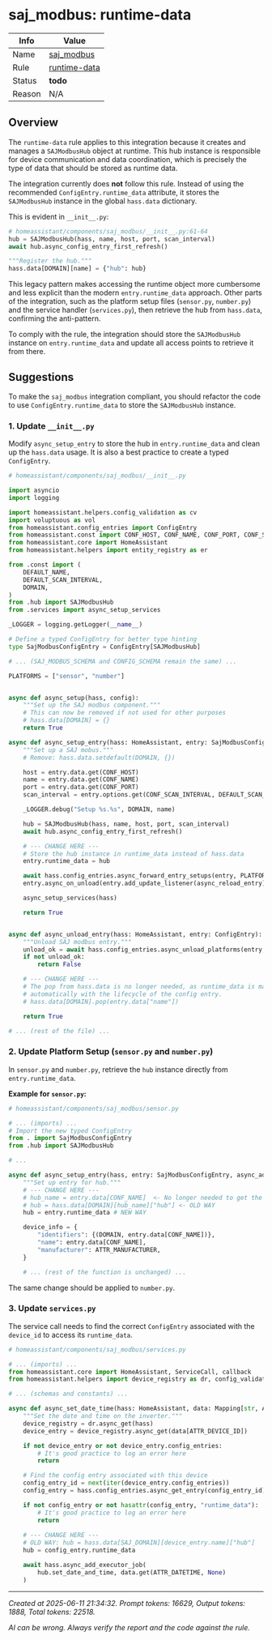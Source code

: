 # saj_modbus: runtime-data
| Info   | Value                                                                    |
|--------|--------------------------------------------------------------------------|
| Name   | [saj_modbus](https://www.home-assistant.io/integrations/saj_modbus/) |
| Rule   | [runtime-data](https://developers.home-assistant.io/docs/core/integration-quality-scale/rules/runtime-data)                                                     |
| Status | **todo**                                                                 |
| Reason | N/A                                                                      |

## Overview

The `runtime-data` rule applies to this integration because it creates and manages a `SAJModbusHub` object at runtime. This hub instance is responsible for device communication and data coordination, which is precisely the type of data that should be stored as runtime data.

The integration currently does **not** follow this rule. Instead of using the recommended `ConfigEntry.runtime_data` attribute, it stores the `SAJModbusHub` instance in the global `hass.data` dictionary.

This is evident in `__init__.py`:

```python
# homeassistant/components/saj_modbus/__init__.py:61-64
hub = SAJModbusHub(hass, name, host, port, scan_interval)
await hub.async_config_entry_first_refresh()

"""Register the hub."""
hass.data[DOMAIN][name] = {"hub": hub}
```

This legacy pattern makes accessing the runtime object more cumbersome and less explicit than the modern `entry.runtime_data` approach. Other parts of the integration, such as the platform setup files (`sensor.py`, `number.py`) and the service handler (`services.py`), then retrieve the hub from `hass.data`, confirming the anti-pattern.

To comply with the rule, the integration should store the `SAJModbusHub` instance on `entry.runtime_data` and update all access points to retrieve it from there.

## Suggestions

To make the `saj_modbus` integration compliant, you should refactor the code to use `ConfigEntry.runtime_data` to store the `SAJModbusHub` instance.

### 1. Update `__init__.py`

Modify `async_setup_entry` to store the hub in `entry.runtime_data` and clean up the `hass.data` usage. It is also a best practice to create a typed `ConfigEntry`.

```python
# homeassistant/components/saj_modbus/__init__.py

import asyncio
import logging

import homeassistant.helpers.config_validation as cv
import voluptuous as vol
from homeassistant.config_entries import ConfigEntry
from homeassistant.const import CONF_HOST, CONF_NAME, CONF_PORT, CONF_SCAN_INTERVAL
from homeassistant.core import HomeAssistant
from homeassistant.helpers import entity_registry as er

from .const import (
    DEFAULT_NAME,
    DEFAULT_SCAN_INTERVAL,
    DOMAIN,
)
from .hub import SAJModbusHub
from .services import async_setup_services

_LOGGER = logging.getLogger(__name__)

# Define a typed ConfigEntry for better type hinting
type SajModbusConfigEntry = ConfigEntry[SAJModbusHub]

# ... (SAJ_MODBUS_SCHEMA and CONFIG_SCHEMA remain the same) ...

PLATFORMS = ["sensor", "number"]


async def async_setup(hass, config):
    """Set up the SAJ modbus component."""
    # This can now be removed if not used for other purposes
    # hass.data[DOMAIN] = {} 
    return True

async def async_setup_entry(hass: HomeAssistant, entry: SajModbusConfigEntry):
    """Set up a SAJ mobus."""
    # Remove: hass.data.setdefault(DOMAIN, {})

    host = entry.data.get(CONF_HOST)
    name = entry.data.get(CONF_NAME)
    port = entry.data.get(CONF_PORT)
    scan_interval = entry.options.get(CONF_SCAN_INTERVAL, DEFAULT_SCAN_INTERVAL)

    _LOGGER.debug("Setup %s.%s", DOMAIN, name)

    hub = SAJModbusHub(hass, name, host, port, scan_interval)
    await hub.async_config_entry_first_refresh()

    # --- CHANGE HERE ---
    # Store the hub instance in runtime_data instead of hass.data
    entry.runtime_data = hub

    await hass.config_entries.async_forward_entry_setups(entry, PLATFORMS)
    entry.async_on_unload(entry.add_update_listener(async_reload_entry))

    async_setup_services(hass)

    return True


async def async_unload_entry(hass: HomeAssistant, entry: ConfigEntry):
    """Unload SAJ modbus entry."""
    unload_ok = await hass.config_entries.async_unload_platforms(entry, PLATFORMS)
    if not unload_ok:
        return False

    # --- CHANGE HERE ---
    # The pop from hass.data is no longer needed, as runtime_data is managed
    # automatically with the lifecycle of the config entry.
    # hass.data[DOMAIN].pop(entry.data["name"])

    return True

# ... (rest of the file) ...
```

### 2. Update Platform Setup (`sensor.py` and `number.py`)

In `sensor.py` and `number.py`, retrieve the `hub` instance directly from `entry.runtime_data`.

**Example for `sensor.py`:**
```python
# homeassistant/components/saj_modbus/sensor.py

# ... (imports) ...
# Import the new typed ConfigEntry
from . import SajModbusConfigEntry
from .hub import SAJModbusHub

# ...

async def async_setup_entry(hass, entry: SajModbusConfigEntry, async_add_entities):
    """Set up entry for hub."""
    # --- CHANGE HERE ---
    # hub_name = entry.data[CONF_NAME]  <- No longer needed to get the hub
    # hub = hass.data[DOMAIN][hub_name]["hub"] <- OLD WAY
    hub = entry.runtime_data # NEW WAY

    device_info = {
        "identifiers": {(DOMAIN, entry.data[CONF_NAME])},
        "name": entry.data[CONF_NAME],
        "manufacturer": ATTR_MANUFACTURER,
    }

    # ... (rest of the function is unchanged) ...
```
The same change should be applied to `number.py`.

### 3. Update `services.py`

The service call needs to find the correct `ConfigEntry` associated with the `device_id` to access its `runtime_data`.

```python
# homeassistant/components/saj_modbus/services.py

# ... (imports) ...
from homeassistant.core import HomeAssistant, ServiceCall, callback
from homeassistant.helpers import device_registry as dr, config_validation as cv

# ... (schemas and constants) ...

async def async_set_date_time(hass: HomeAssistant, data: Mapping[str, Any]) -> None:
    """Set the date and time on the inverter."""
    device_registry = dr.async_get(hass)
    device_entry = device_registry.async_get(data[ATTR_DEVICE_ID])

    if not device_entry or not device_entry.config_entries:
        # It's good practice to log an error here
        return

    # Find the config entry associated with this device
    config_entry_id = next(iter(device_entry.config_entries))
    config_entry = hass.config_entries.async_get_entry(config_entry_id)

    if not config_entry or not hasattr(config_entry, "runtime_data"):
        # It's good practice to log an error here
        return
    
    # --- CHANGE HERE ---
    # OLD WAY: hub = hass.data[SAJ_DOMAIN][device_entry.name]["hub"]
    hub = config_entry.runtime_data

    await hass.async_add_executor_job(
        hub.set_date_and_time, data.get(ATTR_DATETIME, None)
    )
```

---

_Created at 2025-06-11 21:34:32. Prompt tokens: 16629, Output tokens: 1888, Total tokens: 22518._

_AI can be wrong. Always verify the report and the code against the rule._
